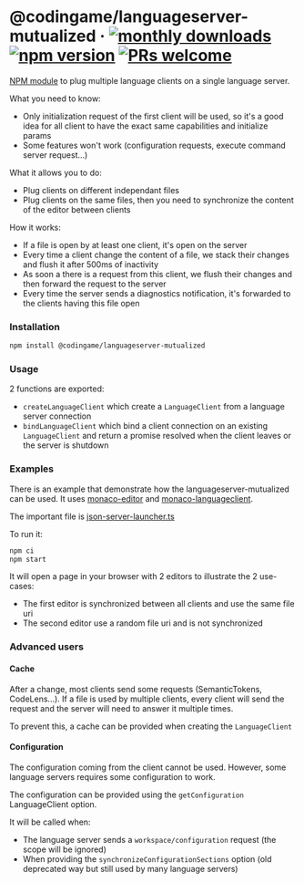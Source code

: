 # @codingame/languageserver-mutualized &middot; [![monthly downloads](https://img.shields.io/npm/dm/@codingame/languageserver-mutualized)](https://www.npmjs.com/package/@codingame/languageserver-mutualized) [![npm version](https://img.shields.io/npm/v/@codingame/languageserver-mutualized.svg?style=flat)](https://www.npmjs.com/package/@codingame/languageserver-mutualized) [![PRs welcome](https://img.shields.io/badge/PRs-welcome-brightgreen.svg)](https://github.com/codingame/languageserver-mutualized/pulls)

[NPM module](https://www.npmjs.com/) to plug multiple language clients on a single language server.

What you need to know:
- Only initialization request of the first client will be used, so it's a good idea for all client to have the exact same capabilities and initialize params
- Some features won't work (configuration requests, execute command server request...)

What it allows you to do:
- Plug clients on different independant files
- Plug clients on the same files, then you need to synchronize the content of the editor between clients

How it works:
- If a file is open by at least one client, it's open on the server
- Every time a client change the content of a file, we stack their changes and flush it after 500ms of inactivity
- As soon a there is a request from this client, we flush their changes and then forward the request to the server
- Every time the server sends a diagnostics notification, it's forwarded to the clients having this file open


### Installation

```bash
npm install @codingame/languageserver-mutualized 
```

### Usage

2 functions are exported:
- `createLanguageClient` which create a `LanguageClient` from a language server connection
- `bindLanguageClient` which bind a client connection on an existing `LanguageClient` and return a promise resolved when the client leaves or the server is shutdown


### Examples

There is an example that demonstrate how the languageserver-mutualized can be used.
It uses [monaco-editor](https://github.com/microsoft/monaco-editor) and [monaco-languageclient](https://github.com/TypeFox/monaco-languageclient).

The important file is [json-server-launcher.ts](https://github.com/CodinGame/languageserver-mutualized/blob/master/example/src/json-server-launcher.ts)

To run it:
```bash
npm ci
npm start
```

It will open a page in your browser with 2 editors to illustrate the 2 use-cases:
- The first editor is synchronized between all clients and use the same file uri
- The second editor use a random file uri and is not synchronized


### Advanced users

#### Cache

After a change, most clients send some requests (SemanticTokens, CodeLens...). If a file is used by multiple clients, every client will send the request and the server will need to answer it multiple times.

To prevent this, a cache can be provided when creating the `LanguageClient`

#### Configuration

The configuration coming from the client cannot be used. However, some language servers requires some configuration to work.

The configuration can be provided using the `getConfiguration` LanguageClient option.

It will be called when:
- The language server sends a `workspace/configuration` request (the scope will be ignored)
- When providing the `synchronizeConfigurationSections` option (old deprecated way but still used by many language servers)
